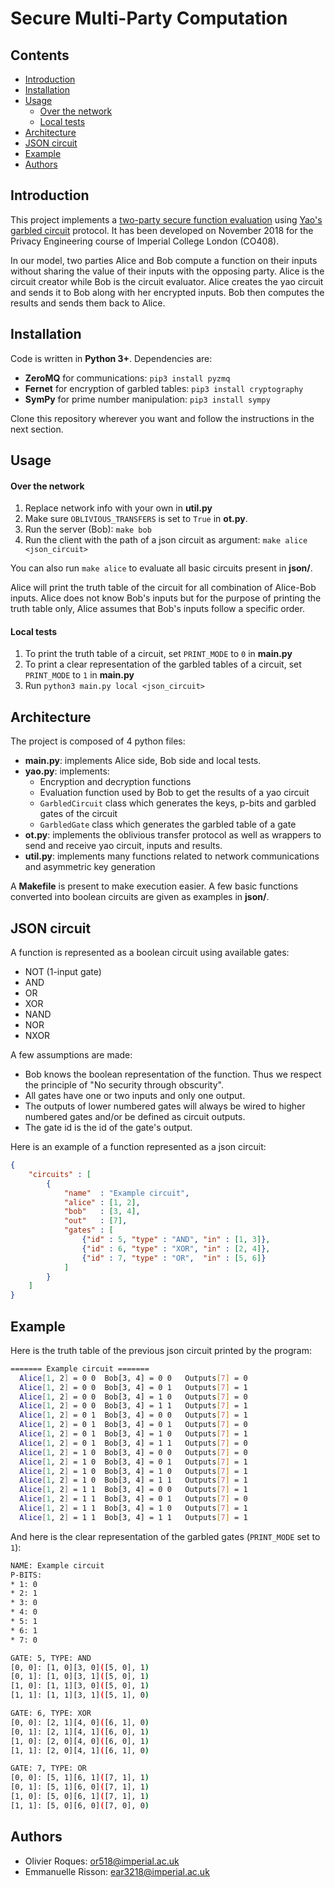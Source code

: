 # Secure Multi-Party Computation

## Contents
* [Introduction](#introduction)
* [Installation](#installation)
* [Usage](#usage)
    * [Over the network](#over-the-network)
    * [Local tests](#local-tests)
* [Architecture](#architecture)
* [JSON circuit](#json-circuit)
* [Example](#example)
* [Authors](#authors)

## Introduction
This project implements a [two-party secure function evaluation](https://en.wikipedia.org/wiki/Secure_two-party_computation) using [Yao's garbled circuit](https://en.wikipedia.org/wiki/Garbled_circuit) protocol. It has been developed on November 2018 for the Privacy Engineering course of Imperial College London (CO408).

In our model, two parties Alice and Bob compute a function on their inputs without sharing the value of their inputs with the opposing party. Alice is the circuit creator while Bob is the circuit evaluator. Alice creates the yao circuit and sends it to Bob along with her encrypted inputs. Bob then computes the results and sends them back to Alice.

## Installation
Code is written in **Python 3+**. Dependencies are:
* **ZeroMQ** for communications: `pip3 install pyzmq`
* **Fernet** for encryption of garbled tables: `pip3 install cryptography`
* **SymPy** for prime number manipulation: `pip3 install sympy`

Clone this repository wherever you want and follow the instructions in the next section.

## Usage

#### Over the network
1. Replace network info with your own in **util.py**
2. Make sure `OBLIVIOUS_TRANSFERS` is set to `True` in **ot.py**.
3. Run the server (Bob): `make bob`
4. Run the client with the path of a json circuit as argument: `make alice <json_circuit>`

You can also run `make alice` to evaluate all basic circuits present in **json/**.

Alice will print the truth table of the circuit for all combination of Alice-Bob inputs. Alice does not know Bob's inputs but for the purpose of printing the truth table only, Alice assumes that Bob's inputs follow a specific order.

#### Local tests
1. To print the truth table of a circuit, set `PRINT_MODE` to `0` in **main.py**
2. To print a clear representation of the garbled tables of a circuit, set `PRINT_MODE` to `1` in **main.py**
3. Run `python3 main.py local <json_circuit>`

## Architecture
The project is composed of 4 python files:
* **main.py**: implements Alice side, Bob side and local tests.
* **yao.py**: implements:
    * Encryption and decryption functions
    * Evaluation function used by Bob to get the results of a yao circuit
    * `GarbledCircuit` class which generates the keys, p-bits and garbled gates of the circuit
    * `GarbledGate` class which generates the garbled table of a gate
* **ot.py**: implements the oblivious transfer protocol as well as wrappers to send and receive yao circuit, inputs and results.
* **util.py**: implements many functions related to network communications and asymmetric key generation

A **Makefile** is present to make execution easier. A few basic functions converted into boolean circuits are given as examples in **json/**.

## JSON circuit
A function is represented as a boolean circuit using available gates:
* NOT (1-input gate)
* AND
* OR
* XOR
* NAND
* NOR
* NXOR

A few assumptions are made:
* Bob knows the boolean representation of the function. Thus we respect the principle of "No security through obscurity".
* All gates have one or two inputs and only one output.
* The outputs of lower numbered gates will always be wired to higher numbered gates and/or be defined as circuit outputs.
* The gate id is the id of the gate's output.

Here is an example of a function represented as a json circuit:
```json
{
    "circuits" : [
        {
            "name"  : "Example circuit",
            "alice" : [1, 2],
            "bob"   : [3, 4],
            "out"   : [7],
            "gates" : [
                {"id" : 5, "type" : "AND", "in" : [1, 3]},
                {"id" : 6, "type" : "XOR", "in" : [2, 4]},
                {"id" : 7, "type" : "OR",  "in" : [5, 6]}
            ]
        }
    ]
}
```

## Example
Here is the truth table of the previous json circuit printed by the program:
```sh
======= Example circuit =======
  Alice[1, 2] = 0 0  Bob[3, 4] = 0 0   Outputs[7] = 0
  Alice[1, 2] = 0 0  Bob[3, 4] = 0 1   Outputs[7] = 1
  Alice[1, 2] = 0 0  Bob[3, 4] = 1 0   Outputs[7] = 0
  Alice[1, 2] = 0 0  Bob[3, 4] = 1 1   Outputs[7] = 1
  Alice[1, 2] = 0 1  Bob[3, 4] = 0 0   Outputs[7] = 1
  Alice[1, 2] = 0 1  Bob[3, 4] = 0 1   Outputs[7] = 0
  Alice[1, 2] = 0 1  Bob[3, 4] = 1 0   Outputs[7] = 1
  Alice[1, 2] = 0 1  Bob[3, 4] = 1 1   Outputs[7] = 0
  Alice[1, 2] = 1 0  Bob[3, 4] = 0 0   Outputs[7] = 0
  Alice[1, 2] = 1 0  Bob[3, 4] = 0 1   Outputs[7] = 1
  Alice[1, 2] = 1 0  Bob[3, 4] = 1 0   Outputs[7] = 1
  Alice[1, 2] = 1 0  Bob[3, 4] = 1 1   Outputs[7] = 1
  Alice[1, 2] = 1 1  Bob[3, 4] = 0 0   Outputs[7] = 1
  Alice[1, 2] = 1 1  Bob[3, 4] = 0 1   Outputs[7] = 0
  Alice[1, 2] = 1 1  Bob[3, 4] = 1 0   Outputs[7] = 1
  Alice[1, 2] = 1 1  Bob[3, 4] = 1 1   Outputs[7] = 1
```

And here is the clear representation of the garbled gates (`PRINT_MODE` set to `1`):
```sh
NAME: Example circuit
P-BITS:
* 1: 0
* 2: 1
* 3: 0
* 4: 0
* 5: 1
* 6: 1
* 7: 0

GATE: 5, TYPE: AND
[0, 0]: [1, 0][3, 0]([5, 0], 1)
[0, 1]: [1, 0][3, 1]([5, 0], 1)
[1, 0]: [1, 1][3, 0]([5, 0], 1)
[1, 1]: [1, 1][3, 1]([5, 1], 0)

GATE: 6, TYPE: XOR
[0, 0]: [2, 1][4, 0]([6, 1], 0)
[0, 1]: [2, 1][4, 1]([6, 0], 1)
[1, 0]: [2, 0][4, 0]([6, 0], 1)
[1, 1]: [2, 0][4, 1]([6, 1], 0)

GATE: 7, TYPE: OR
[0, 0]: [5, 1][6, 1]([7, 1], 1)
[0, 1]: [5, 1][6, 0]([7, 1], 1)
[1, 0]: [5, 0][6, 1]([7, 1], 1)
[1, 1]: [5, 0][6, 0]([7, 0], 0)
```

## Authors
* Olivier Roques: <or518@imperial.ac.uk>
* Emmanuelle Risson: <ear3218@imperial.ac.uk>
